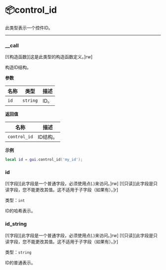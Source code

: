 # 📦control_id

此类型表示一个控件ID。

_________________

### __call

[![构造函数][这是此类型的构造函数定义。]rw]

构造ID结构。

**参数**

| 名称 | 类型 | 描述 |
| ---- | ---- | ----------- |
| `id` | `string` | ID。 |

**返回值**

| 名称 | 描述 |
| ---- | ----------- |
| `control_id` | ID结构。 |

**示例**

```lua
local id = gui.control_id('my_id');
```

### id

[![字段][此字段是一个普通字段，必须使用点(.)来访问。]rw]
[![只读][此字段是只读字段，您不能更改其值。这不适用于子字段（如果有）。]r]

类型：`int`

ID的哈希表示。

### id_string

[![字段][此字段是一个普通字段，必须使用点(.)来访问。]rw]
[![只读][此字段是只读字段，您不能更改其值。这不适用于子字段（如果有）。]r]

类型：`string`

ID的普通表示。
